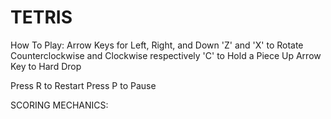 # TETRIS

How To Play:
Arrow Keys for Left, Right, and Down
'Z' and 'X' to Rotate Counterclockwise and Clockwise respectively
'C' to Hold a Piece
Up Arrow Key to Hard Drop

Press R to Restart
Press P to Pause

SCORING MECHANICS:
